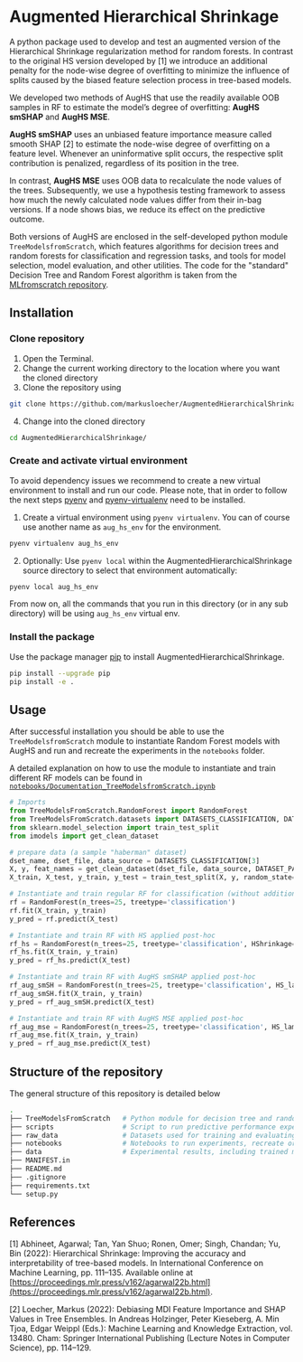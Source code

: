 # Augmented Hierarchical Shrinkage

A python package used to develop and test an augmented version of the Hierarchical Shrinkage regularization method for random forests. In contrast to the original HS version developed by [1] we introduce an additional penalty for the node-wise degree of overfitting to minimize the influence of splits caused by the biased feature selection process in tree-based models.

We developed two methods of AugHS that use the readily available OOB samples in RF to estimate the model’s degree of overfitting: **AugHS smSHAP** and **AugHS MSE**.

**AugHS smSHAP** uses an unbiased feature importance measure called smooth SHAP [2] to estimate the node-wise degree of overfitting on a feature level. Whenever an uninformative split occurs, the respective split contribution is penalized, regardless of its position in the tree.

In contrast, **AugHS MSE** uses OOB data to recalculate the node values of the trees. Subsequently, we use a hypothesis testing framework to assess how much the newly calculated node values differ from their in-bag versions. If a node shows bias, we reduce its effect on the predictive outcome.

Both versions of AugHS are enclosed in the self-developed python module `TreeModelsfromScratch`, which features algorithms for decision trees and random forests for classification and regression tasks, and tools for model selection, model evaluation, and other utilities. The code for the "standard" Decision Tree and Random Forest algorithm is taken from the [MLfromscratch repository](https://github.com/patrickloeber/MLfromscratch).

## Installation

### Clone repository
1. Open the Terminal.
2. Change the current working directory to the location where you want the cloned directory
3. Clone the repository using
```bash
git clone https://github.com/markusloecher/AugmentedHierarchicalShrinkage.git
```
4. Change into the cloned directory
```bash
cd AugmentedHierarchicalShrinkage/
```
### Create and activate virtual environment
To avoid dependency issues we recommend to create a new virtual environment to install and run our code. Please note, that in order to follow the next steps [pyenv](https://github.com/pyenv/pyenv) and [pyenv-virtualenv](https://github.com/pyenv/pyenv-virtualenv) need to be installed.
1. Create a virtual environment using `pyenv virtualenv`. You can of course use another name as `aug_hs_env` for the environment.
```bash
pyenv virtualenv aug_hs_env
```
2. Optionally: Use `pyenv local` within the AugmentedHierarchicalShrinkage source directory to select that environment automatically:
```bash
pyenv local aug_hs_env
```
From now on, all the commands that you run in this directory (or in any sub directory) will be using `aug_hs_env` virtual env.

### Install the package

Use the package manager [pip](https://pip.pypa.io/en/stable/) to install AugmentedHierarchicalShrinkage.
```bash
pip install --upgrade pip
pip install -e .
```

## Usage

After successful installation you should be able to use the `TreeModelsfromScratch` module to instantiate Random Forest models with AugHS and run and recreate the experiments in the `notebooks` folder.

A detailed explanation on how to use the module to instantiate and train different RF models can be found in [`notebooks/Documentation_TreeModelsfromScratch.ipynb`](/notebooks/Documentation_TreeModelsfromScratch.ipynb)

```python
# Imports
from TreeModelsFromScratch.RandomForest import RandomForest
from TreeModelsFromScratch.datasets import DATASETS_CLASSIFICATION, DATASET_PATH
from sklearn.model_selection import train_test_split
from imodels import get_clean_dataset

# prepare data (a sample "haberman" dataset)
dset_name, dset_file, data_source = DATASETS_CLASSIFICATION[3]
X, y, feat_names = get_clean_dataset(dset_file, data_source, DATASET_PATH)
X_train, X_test, y_train, y_test = train_test_split(X, y, random_state=42)

# Instantiate and train regular RF for classification (without additional regularization)
rf = RandomForest(n_trees=25, treetype='classification')
rf.fit(X_train, y_train)
y_pred = rf.predict(X_test)

# Instantiate and train RF with HS applied post-hoc
rf_hs = RandomForest(n_trees=25, treetype='classification', HShrinkage=True, HS_lambda=10)
rf_hs.fit(X_train, y_train)
y_pred = rf_hs.predict(X_test)

# Instantiate and train RF with AugHS smSHAP applied post-hoc
rf_aug_smSH = RandomForest(n_trees=25, treetype='classification', HS_lambda=10, oob_SHAP=True, HS_smSHAP=True)
rf_aug_smSH.fit(X_train, y_train)
y_pred = rf_aug_smSH.predict(X_test)

# Instantiate and train RF with AugHS MSE applied post-hoc
rf_aug_mse = RandomForest(n_trees=25, treetype='classification', HS_lambda=10, HS_nodewise_shrink_type="MSE_ratio")
rf_aug_mse.fit(X_train, y_train)
y_pred = rf_aug_mse.predict(X_test)
```

## Structure of the repository
The general structure of this repository is detailed below
```bash
.
├── TreeModelsFromScratch   # Python module for decision tree and random forest models
├── scripts                 # Script to run predictive performance experiment
├── raw_data                # Datasets used for training and evaluating the artifact
├── notebooks               # Notebooks to run experiments, recreate original results from HS paper and compare self-developed models with sklearn and imodels implementation
├── data                    # Experimental results, including trained models, simulation settings, and created plots
├── MANIFEST.in
├── README.md
├── .gitignore
├── requirements.txt
└── setup.py
```

## References
[1] Abhineet, Agarwal; Tan, Yan Shuo; Ronen, Omer; Singh, Chandan; Yu, Bin (2022): Hierarchical Shrinkage: Improving the accuracy and interpretability of tree-based models. In International Conference on Machine Learning, pp. 111–135. Available online at [https://proceedings.mlr.press/v162/agarwal22b.html](https://proceedings.mlr.press/v162/agarwal22b.html).

[2] Loecher, Markus (2022): Debiasing MDI Feature Importance and SHAP Values in Tree Ensembles. In Andreas Holzinger, Peter Kieseberg, A. Min Tjoa, Edgar Weippl (Eds.): Machine Learning and Knowledge Extraction, vol. 13480. Cham: Springer International Publishing (Lecture Notes in Computer Science), pp. 114–129.
